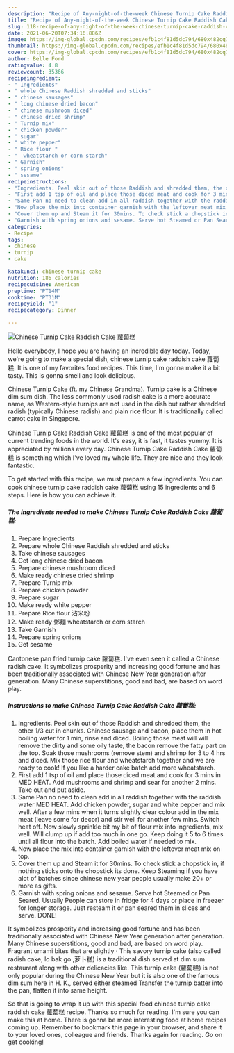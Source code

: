 ```yaml
---
description: "Recipe of Any-night-of-the-week Chinese Turnip Cake Raddish Cake 蘿蔔糕"
title: "Recipe of Any-night-of-the-week Chinese Turnip Cake Raddish Cake 蘿蔔糕"
slug: 118-recipe-of-any-night-of-the-week-chinese-turnip-cake-raddish-cake
date: 2021-06-20T07:34:16.886Z
image: https://img-global.cpcdn.com/recipes/efb1c4f81d5dc794/680x482cq70/chinese-turnip-cake-raddish-cake-蘿蔔糕-recipe-main-photo.jpg
thumbnail: https://img-global.cpcdn.com/recipes/efb1c4f81d5dc794/680x482cq70/chinese-turnip-cake-raddish-cake-蘿蔔糕-recipe-main-photo.jpg
cover: https://img-global.cpcdn.com/recipes/efb1c4f81d5dc794/680x482cq70/chinese-turnip-cake-raddish-cake-蘿蔔糕-recipe-main-photo.jpg
author: Belle Ford
ratingvalue: 4.8
reviewcount: 35366
recipeingredient:
- " Ingredients"
- " whole Chinese Raddish shredded and sticks"
- " chinese sausages"
- " long chinese dried bacon"
- " chinese mushroom diced"
- " chinese dried shrimp"
- " Turnip mix"
- " chicken powder"
- " sugar"
- " white pepper"
- " Rice flour "
- "  wheatstarch or corn starch"
- " Garnish"
- " spring onions"
- " sesame"
recipeinstructions:
- "Ingredients. Peel skin out of those Raddish and shredded them, the other 1/3 cut in chunks. Chinese sausage and bacon, place them in hot boiling water for 1 min, rinse and diced. Boiling those meat will will remove the dirty and some oily taste, the bacon remove the fatty part on the top. Soak those mushrooms (remove stem) and shrimp for 3 to 4 hrs and diced. Mix those rice flour and wheatstarch together and we are ready to cook! If you like a harder cake batch add more wheatstarch."
- "First add 1 tsp of oil and place those diced meat and cook for 3 mins in MED HEAT. Add mushrooms and shrimp and sear for another 2 mins. Take out and put aside."
- "Same Pan no need to clean add in all raddish together with the raddish water MED HEAT. Add chicken powder, sugar and white pepper and mix well. After a few mins when it turns slightly clear colour add in the mix meat (leave some for decor) and stir well for another few mins. Switch heat off. Now slowly sprinkle bit my bit of flour mix into ingredients, mix well. Will clump up if add too much in one go. Keep doing it 5 to 6 times until all flour into the batch. Add boiled water if needed to mix."
- "Now place the mix into container garnish with the leftover meat mix on top."
- "Cover them up and Steam it for 30mins. To check stick a chopstick in, if nothing sticks onto the chopstick its done. Keep Steaming if you have alot of batches since chinese new year people usually make 20+ or more as gifts."
- "Garnish with spring onions and sesame. Serve hot Steamed or Pan Seared. Usually People can store in fridge for 4 days or place in freezer for longer storage. Just resteam it or pan seared them in slices and serve. DONE!"
categories:
- Recipe
tags:
- chinese
- turnip
- cake

katakunci: chinese turnip cake 
nutrition: 186 calories
recipecuisine: American
preptime: "PT14M"
cooktime: "PT31M"
recipeyield: "1"
recipecategory: Dinner

---
```



![Chinese Turnip Cake Raddish Cake 蘿蔔糕](https://img-global.cpcdn.com/recipes/efb1c4f81d5dc794/680x482cq70/chinese-turnip-cake-raddish-cake-蘿蔔糕-recipe-main-photo.jpg)

Hello everybody, I hope you are having an incredible day today. Today, we're going to make a special dish, chinese turnip cake raddish cake 蘿蔔糕. It is one of my favorites food recipes. This time, I'm gonna make it a bit tasty. This is gonna smell and look delicious.

Chinese Turnip Cake (ft. my Chinese Grandma). Turnip cake is a Chinese dim sum dish. The less commonly used radish cake is a more accurate name, as Western-style turnips are not used in the dish but rather shredded radish (typically Chinese radish) and plain rice flour. It is traditionally called carrot cake in Singapore.

Chinese Turnip Cake Raddish Cake 蘿蔔糕 is one of the most popular of current trending foods in the world. It's easy, it is fast, it tastes yummy. It is appreciated by millions every day. Chinese Turnip Cake Raddish Cake 蘿蔔糕 is something which I've loved my whole life. They are nice and they look fantastic.


To get started with this recipe, we must prepare a few ingredients. You can cook chinese turnip cake raddish cake 蘿蔔糕 using 15 ingredients and 6 steps. Here is how you can achieve it.

<!--inarticleads1-->

##### The ingredients needed to make Chinese Turnip Cake Raddish Cake 蘿蔔糕:

1. Prepare  Ingredients
1. Prepare  whole Chinese Raddish shredded and sticks
1. Take  chinese sausages
1. Get  long chinese dried bacon
1. Prepare  chinese mushroom diced
1. Make ready  chinese dried shrimp
1. Prepare  Turnip mix
1. Prepare  chicken powder
1. Prepare  sugar
1. Make ready  white pepper
1. Prepare  Rice flour 沾米粉
1. Make ready  鄧麵 wheatstarch or corn starch
1. Take  Garnish
1. Prepare  spring onions
1. Get  sesame


Cantonese pan fried turnip cake 蘿蔔糕. I&#39;ve even seen it called a Chinese radish cake. It symbolizes prosperity and increasing good fortune and has been traditionally associated with Chinese New Year generation after generation. Many Chinese superstitions, good and bad, are based on word play. 

<!--inarticleads2-->

##### Instructions to make Chinese Turnip Cake Raddish Cake 蘿蔔糕:

1. Ingredients. Peel skin out of those Raddish and shredded them, the other 1/3 cut in chunks. Chinese sausage and bacon, place them in hot boiling water for 1 min, rinse and diced. Boiling those meat will will remove the dirty and some oily taste, the bacon remove the fatty part on the top. Soak those mushrooms (remove stem) and shrimp for 3 to 4 hrs and diced. Mix those rice flour and wheatstarch together and we are ready to cook! If you like a harder cake batch add more wheatstarch.
1. First add 1 tsp of oil and place those diced meat and cook for 3 mins in MED HEAT. Add mushrooms and shrimp and sear for another 2 mins. Take out and put aside.
1. Same Pan no need to clean add in all raddish together with the raddish water MED HEAT. Add chicken powder, sugar and white pepper and mix well. After a few mins when it turns slightly clear colour add in the mix meat (leave some for decor) and stir well for another few mins. Switch heat off. Now slowly sprinkle bit my bit of flour mix into ingredients, mix well. Will clump up if add too much in one go. Keep doing it 5 to 6 times until all flour into the batch. Add boiled water if needed to mix.
1. Now place the mix into container garnish with the leftover meat mix on top.
1. Cover them up and Steam it for 30mins. To check stick a chopstick in, if nothing sticks onto the chopstick its done. Keep Steaming if you have alot of batches since chinese new year people usually make 20+ or more as gifts.
1. Garnish with spring onions and sesame. Serve hot Steamed or Pan Seared. Usually People can store in fridge for 4 days or place in freezer for longer storage. Just resteam it or pan seared them in slices and serve. DONE!


It symbolizes prosperity and increasing good fortune and has been traditionally associated with Chinese New Year generation after generation. Many Chinese superstitions, good and bad, are based on word play. Fragrant umami bites that are slightly · This savory turnip cake (also called radish cake, lo bak go ,萝卜糕) is a traditional dish served at dim sum restaurant along with other delicacies like. This turnip cake (蘿蔔糕) is not only popular during the Chinese New Year but it is also one of the famous dim sum here in H. K., served either steamed Transfer the turnip batter into the pan, flatten it into same height. 

So that is going to wrap it up with this special food chinese turnip cake raddish cake 蘿蔔糕 recipe. Thanks so much for reading. I'm sure you can make this at home. There is gonna be more interesting food at home recipes coming up. Remember to bookmark this page in your browser, and share it to your loved ones, colleague and friends. Thanks again for reading. Go on get cooking!
